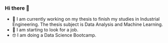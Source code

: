 ### Hi there 👋

- 🌱 I am currently working on my thesis to finish my studies in Industrial Engineering. The thesis subject is Data Analysis and Machine Learning.
- 🔭 I am starting to look for a job.
- 🤓 I am doing a Data Science Bootcamp.

<!--
**BertaVives/BertaVives** is a ✨ _special_ ✨ repository because its `README.md` (this file) appears on your GitHub profile.
-->
